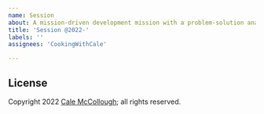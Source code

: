 ```yaml
---
name: Session
about: A mission-driven development mission with a problem-solution analysis
title: 'Session @2022-'
labels: ''
assignees: 'CookingWithCale'

---
```


## License

Copyright 2022 [Cale McCollough](https://cookingwithcale.org); all rights reserved.
